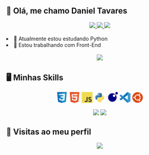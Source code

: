 ## :wave: Olá, me chamo Daniel Tavares

<div align="center" style="display: inline_block">
  <a href="https://www.instagram.com/niel.tvrs/">
  <img src="https://img.shields.io/badge/Instagram-E4405F?style=for-the-badge&logo=instagram&logoColor=white">
  </a> 
  <a href="https://www.linkedin.com/in/daniel-tavares-8399a9217">
  <img src="https://img.shields.io/badge/LinkedIn-0077B5?style=for-the-badge&logo=linkedin&logoColor=white">
  </a>
  <a href="https://twitch.tv/iaze_">
  <img src="https://img.shields.io/badge/Twitch-9146FF?style=for-the-badge&logo=twitch&logoColor=white">
  </a>
</div>

</br>
  <li>🌱 Atualmente estou estudando Python</li>
  <li>🔭 Estou trabalhando com Front-End</li>
</br>
  <div align="center" style="display: inline_block">
  <img height="160em" src="https://badge42.vercel.app/api/v2/cl1mqlezf003509l5q3idaqsp/stats?cursusId=21&coalitionId=undefined"/>  
  </div>

## :desktop_computer: Minhas Skills

<div align="center" style="display: inline_block">
  <img align="center" height="30" widht="40" src="https://github.com/devicons/devicon/blob/master/icons/css3/css3-original.svg">
  <img align="center" height="30" widht="40" src="https://github.com/devicons/devicon/blob/master/icons/html5/html5-original.svg">
  <img align="center" height="30" widht="40" src="https://github.com/devicons/devicon/blob/master/icons/javascript/javascript-original.svg">
  <img align="center" height="30" widht="40" src="https://github.com/devicons/devicon/blob/master/icons/python/python-original.svg">
  <img align="center" height="30" widht="40" src="https://github.com/devicons/devicon/blob/master/icons/lua/lua-original.svg">
  <img align="center" height="30" widht="40" src="https://github.com/devicons/devicon/blob/master/icons/vscode/vscode-original.svg">
  <img align="center" height="30" widht="40" src="https://github.com/devicons/devicon/blob/master/icons/ubuntu/ubuntu-plain.svg">
</div>

</br>

<div align="center" style="display: inline_block">
  <a href="https://github.com/iaZe"></a>
  <img height="160em" src="https://github-readme-stats.vercel.app/api?username=iaZe&show_icons=true&count_private=true&theme=midnight-purple"/>  
  <img height="160em" src="https://github-readme-stats.vercel.app/api/top-langs/?username=iaZe&layout=compact&count_private=true&langs_count=7&theme=midnight-purple"/>
</div>

## :eyes: Visitas ao meu perfil
<div align="center" style="display: inline_block"> 
<img src="https://profile-counter.glitch.me/iaZe/count.svg" />
</div>
